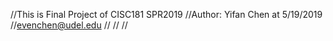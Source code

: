 //This is Final Project of CISC181 SPR2019
//Author: Yifan Chen at 5/19/2019
//evenchen@udel.edu
//
//
//
